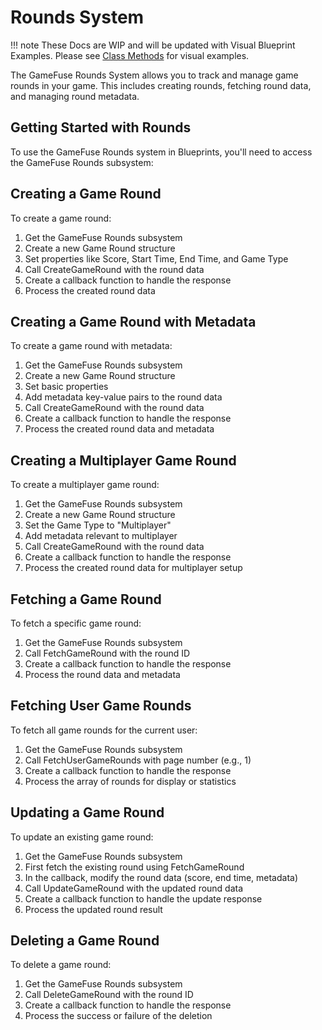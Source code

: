 # Rounds System

!!! note
    These Docs are WIP and will be updated with Visual Blueprint Examples. Please see [Class Methods](class%20methods.md) for visual examples.

The GameFuse Rounds System allows you to track and manage game rounds in your game. This includes creating rounds, fetching round data, and managing round metadata.

## Getting Started with Rounds

To use the GameFuse Rounds system in Blueprints, you'll need to access the GameFuse Rounds subsystem:

<!-- <iframe src="https://blueprintue.com/render/your-blueprint-id/" width="800" height="600" frameborder="0" allowfullscreen></iframe>

[Copy Code](https://blueprintue.com/blueprint/your-blueprint-id/) -->

## Creating a Game Round

To create a game round:

1. Get the GameFuse Rounds subsystem
2. Create a new Game Round structure
3. Set properties like Score, Start Time, End Time, and Game Type
4. Call CreateGameRound with the round data
5. Create a callback function to handle the response
6. Process the created round data

## Creating a Game Round with Metadata

To create a game round with metadata:

1. Get the GameFuse Rounds subsystem
2. Create a new Game Round structure
3. Set basic properties
4. Add metadata key-value pairs to the round data
5. Call CreateGameRound with the round data
6. Create a callback function to handle the response
7. Process the created round data and metadata

## Creating a Multiplayer Game Round

To create a multiplayer game round:

1. Get the GameFuse Rounds subsystem
2. Create a new Game Round structure
3. Set the Game Type to "Multiplayer"
4. Add metadata relevant to multiplayer
5. Call CreateGameRound with the round data
6. Create a callback function to handle the response
7. Process the created round data for multiplayer setup

## Fetching a Game Round

To fetch a specific game round:

1. Get the GameFuse Rounds subsystem
2. Call FetchGameRound with the round ID
3. Create a callback function to handle the response
4. Process the round data and metadata

## Fetching User Game Rounds

To fetch all game rounds for the current user:

1. Get the GameFuse Rounds subsystem
2. Call FetchUserGameRounds with page number (e.g., 1)
3. Create a callback function to handle the response
4. Process the array of rounds for display or statistics

## Updating a Game Round

To update an existing game round:

1. Get the GameFuse Rounds subsystem
2. First fetch the existing round using FetchGameRound
3. In the callback, modify the round data (score, end time, metadata)
4. Call UpdateGameRound with the updated round data
5. Create a callback function to handle the update response
6. Process the updated round result

## Deleting a Game Round

To delete a game round:

1. Get the GameFuse Rounds subsystem
2. Call DeleteGameRound with the round ID
3. Create a callback function to handle the response
4. Process the success or failure of the deletion 